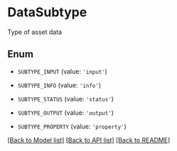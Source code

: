 # DataSubtype

Type of asset data

## Enum

* `SUBTYPE_INPUT` (value: `'input'`)

* `SUBTYPE_INFO` (value: `'info'`)

* `SUBTYPE_STATUS` (value: `'status'`)

* `SUBTYPE_OUTPUT` (value: `'output'`)

* `SUBTYPE_PROPERTY` (value: `'property'`)

[[Back to Model list]](../README.md#documentation-for-models) [[Back to API list]](../README.md#documentation-for-api-endpoints) [[Back to README]](../README.md)


